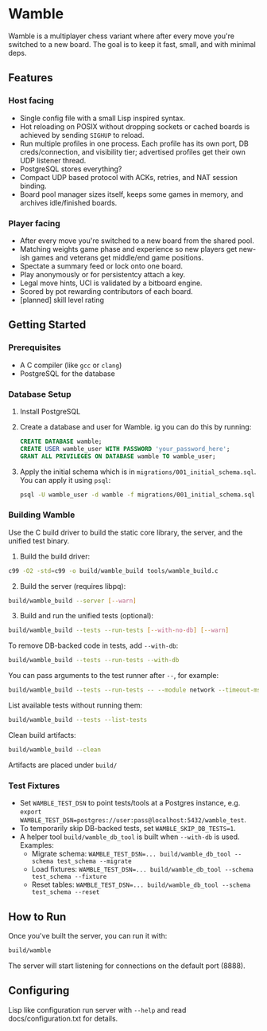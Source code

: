 # Wamble

Wamble is a multiplayer chess variant where after every move you're switched to a new board. The goal is to keep it fast, small, and with minimal deps.

## Features

### Host facing

- Single config file with a small Lisp inspired syntax.
- Hot reloading on POSIX without dropping sockets or cached boards is achieved by sending `SIGHUP` to reload.
- Run multiple profiles in one process. Each profile has its own port, DB creds/connection, and visibility tier; advertised profiles get their own UDP listener thread.
- PostgreSQL stores everything?
- Compact UDP based protocol with ACKs, retries, and NAT session binding.
- Board pool manager sizes itself, keeps some games in memory, and archives idle/finished boards.

### Player facing

- After every move you're switched to a new board from the shared pool.
- Matching weights game phase and experience so new players get new-ish games and veterans get middle/end game positions.
- Spectate a summary feed or lock onto one board.
- Play anonymously or for persistentcy attach a key.
- Legal move hints, UCI is validated by a bitboard engine.
- Scored by pot rewarding contributors of each board.
- [planned] skill level rating

## Getting Started

### Prerequisites

- A C compiler (like `gcc` or `clang`)
- PostgreSQL for the database

### Database Setup

1.  Install PostgreSQL

2.  Create a database and user for Wamble. ig you can do this by running:

    ```sql
    CREATE DATABASE wamble;
    CREATE USER wamble_user WITH PASSWORD 'your_password_here';
    GRANT ALL PRIVILEGES ON DATABASE wamble TO wamble_user;
    ```

3.  Apply the initial schema which is in `migrations/001_initial_schema.sql`. You can apply it using `psql`:

    ```sh
    psql -U wamble_user -d wamble -f migrations/001_initial_schema.sql
    ```

### Building Wamble

Use the C build driver to build the static core library, the server, and the unified test binary.

1. Build the build driver:

```sh
c99 -O2 -std=c99 -o build/wamble_build tools/wamble_build.c
```

2. Build the server (requires libpq):

```sh
build/wamble_build --server [--warn]
```

3. Build and run the unified tests (optional):

```sh
build/wamble_build --tests --run-tests [--with-no-db] [--warn]
```

To remove DB-backed code in tests, add `--with-db`:

```sh
build/wamble_build --tests --run-tests --with-db
```

You can pass arguments to the test runner after `--`, for example:

```sh
build/wamble_build --tests --run-tests -- --module network --timeout-ms 8000 --seed 42
```

List available tests without running them:

```sh
build/wamble_build --tests --list-tests
```

Clean build artifacts:

```sh
build/wamble_build --clean
```

Artifacts are placed under `build/`

### Test Fixtures

- Set `WAMBLE_TEST_DSN` to point tests/tools at a Postgres instance, e.g. `export WAMBLE_TEST_DSN=postgres://user:pass@localhost:5432/wamble_test`.
- To temporarily skip DB-backed tests, set `WAMBLE_SKIP_DB_TESTS=1`.
- A helper tool `build/wamble_db_tool` is built when `--with-db` is used. Examples:
  - Migrate schema: `WAMBLE_TEST_DSN=... build/wamble_db_tool --schema test_schema --migrate`
  - Load fixtures: `WAMBLE_TEST_DSN=... build/wamble_db_tool --schema test_schema --fixture`
  - Reset tables: `WAMBLE_TEST_DSN=... build/wamble_db_tool --schema test_schema --reset`

## How to Run

Once you've built the server, you can run it with:

```sh
build/wamble
```

The server will start listening for connections on the default port (8888).

## Configuring

Lisp like configuration run server with `--help` and read docs/configuration.txt for details.
